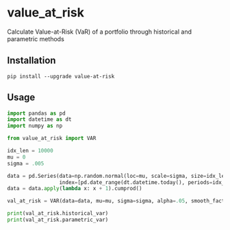 # value_at_risk
Calculate Value-at-Risk (VaR) of a portfolio through historical and parametric methods


## Installation
`pip install --upgrade value-at-risk`

## Usage
```python 
import pandas as pd
import datetime as dt
import numpy as np

from value_at_risk import VAR 

idx_len = 10000
mu = 0
sigma = .005

data = pd.Series(data=np.random.normal(loc=mu, scale=sigma, size=idx_len),
                 index=[pd.date_range(dt.datetime.today(), periods=idx_len).tolist()])                 
data = data.apply(lambda x: x + 1).cumprod()

val_at_risk = VAR(data=data, mu=mu, sigma=sigma, alpha=.05, smooth_factor=1, pct=True)

print(val_at_risk.historical_var)
print(val_at_risk.parametric_var)
```